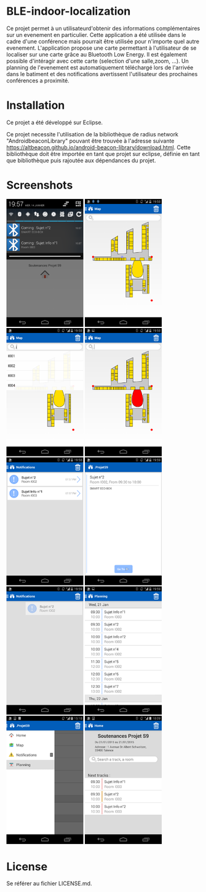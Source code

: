 ﻿# BLE-indoor-localization
Ce projet permet à un utilisateurd'obtenir des informations complémentaires sur un evenement en particulier. Cette application a été utilisée dans le cadre d'une conférence mais pourrait être utilisée pour n'importe quel autre evenement. L'application propose une carte permettant à l'utilisateur de se localiser sur une carte grâce au Bluetooth Low Energy. Il est également possible d'intéragir avec cette carte (selection d'une salle,zoom, ...).  Un planning de l'evenement est automatiquement téléchargé lors de l'arrivée dans le batiment et des notifications avertissent l'utilisateur des prochaines conférences a proximité.

# Installation

Ce projet a été développé sur Eclipse.

Ce projet necessite l'utilisation de la bibliothèque de radius network "AndroidbeaconLibrary" pouvant être trouvée à l'adresse suivante
https://altbeacon.github.io/android-beacon-library/download.html.
Cette bibliothèque doit être importée en tant que projet sur eclipse, définie en tant que bibliothèque puis rajoutée aux dépendances du projet. 

# Screenshots

<img src="/Screenshots/Screenshot_2015-01-14-19-57-46.png" width="200px"> <img src="/Screenshots/Screenshot_2015-01-14-19-58-21.png" width="200px"> <img src="/Screenshots/Screenshot_2015-01-14-19-58-38.png" width="200px"> <img src="/Screenshots/Screenshot_2015-01-14-19-58-47.png" width="200px"> <img src="/Screenshots/Screenshot_2015-01-14-19-59-00.png" width="200px"> <img src="/Screenshots/Screenshot_2015-01-14-19-59-09.png" width="200px"> <img src="/Screenshots/Screenshot_2015-01-14-19-59-28.png" width="200px"> <img src="/Screenshots/Screenshot_2015-01-14-19-59-42.png" width="200px"> <img src="/Screenshots/Screenshot_2015-01-16-15-18-56.png" width="200px"> <img src="/Screenshots/Screenshot_2015-01-16-18-09-18.png" width="200px">

# License
Se référer au fichier LICENSE.md.